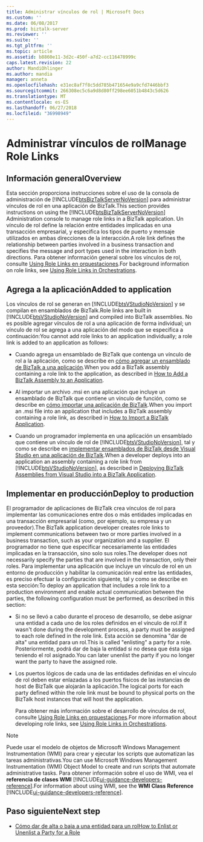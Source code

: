 ```yaml
---
title: Administrar vínculos de rol | Microsoft Docs
ms.custom: ''
ms.date: 06/08/2017
ms.prod: biztalk-server
ms.reviewer: ''
ms.suite: ''
ms.tgt_pltfrm: ''
ms.topic: article
ms.assetid: b8860e11-3d2c-450f-a7d2-cc116478999c
caps.latest.revision: 22
author: MandiOhlinger
ms.author: mandia
manager: anneta
ms.openlocfilehash: e31ec8af7f8c5dd785b471654e9a9cfd7446bbf3
ms.sourcegitcommit: 266308ec5c6a9d8d80ff298ee6051b4843c5d626
ms.translationtype: MT
ms.contentlocale: es-ES
ms.lasthandoff: 06/27/2018
ms.locfileid: "36998949"
---
```

# <a name="manage-role-links"></a><span data-ttu-id="762d1-102">Administrar vínculos de rol</span><span class="sxs-lookup"><span data-stu-id="762d1-102">Manage Role Links</span></span>

## <a name="overview"></a><span data-ttu-id="762d1-103">Información general</span><span class="sxs-lookup"><span data-stu-id="762d1-103">Overview</span></span>
<span data-ttu-id="762d1-104">Esta sección proporciona instrucciones sobre el uso de la consola de administración de [!INCLUDE[btsBizTalkServerNoVersion](../includes/btsbiztalkservernoversion-md.md)] para administrar vínculos de rol en una aplicación de BizTalk.</span><span class="sxs-lookup"><span data-stu-id="762d1-104">This section provides instructions on using the [!INCLUDE[btsBizTalkServerNoVersion](../includes/btsbiztalkservernoversion-md.md)] Administration console to manage role links in a BizTalk application.</span></span> <span data-ttu-id="762d1-105">Un vínculo de rol define la relación entre entidades implicadas en una transacción empresarial, y especifica los tipos de puerto y mensaje utilizados en ambas direcciones de la interacción.</span><span class="sxs-lookup"><span data-stu-id="762d1-105">A role link defines the relationship between parties involved in a business transaction and specifies the message and port types used in the interaction in both directions.</span></span> <span data-ttu-id="762d1-106">Para obtener información general sobre los vínculos de rol, consulte [Using Role Links en orquestaciones](../core/using-role-links-in-orchestrations.md).</span><span class="sxs-lookup"><span data-stu-id="762d1-106">For background information on role links, see [Using Role Links in Orchestrations](../core/using-role-links-in-orchestrations.md).</span></span>  

## <a name="added-to-application"></a><span data-ttu-id="762d1-107">Agrega a la aplicación</span><span class="sxs-lookup"><span data-stu-id="762d1-107">Added to application</span></span>  
 <span data-ttu-id="762d1-108">Los vínculos de rol se generan en [!INCLUDE[btsVStudioNoVersion](../includes/btsvstudionoversion-md.md)] y se compilan en ensamblados de BizTalk.</span><span class="sxs-lookup"><span data-stu-id="762d1-108">Role links are built in [!INCLUDE[btsVStudioNoVersion](../includes/btsvstudionoversion-md.md)] and compiled into BizTalk assemblies.</span></span> <span data-ttu-id="762d1-109">No es posible agregar vínculos de rol a una aplicación de forma individual; un vínculo de rol se agrega a una aplicación del modo que se especifica a continuación:</span><span class="sxs-lookup"><span data-stu-id="762d1-109">You cannot add role links to an application individually; a role link is added to an application as follows:</span></span>  
  
- <span data-ttu-id="762d1-110">Cuando agrega un ensamblado de BizTalk que contenga un vínculo de rol a la aplicación, como se describe en [cómo agregar un ensamblado de BizTalk a una aplicación](../core/how-to-add-a-biztalk-assembly-to-an-application.md).</span><span class="sxs-lookup"><span data-stu-id="762d1-110">When you add a BizTalk assembly containing a role link to the application, as described in [How to Add a BizTalk Assembly to an Application](../core/how-to-add-a-biztalk-assembly-to-an-application.md).</span></span>  
  
- <span data-ttu-id="762d1-111">Al importar un archivo .msi en una aplicación que incluye un ensamblado de BizTalk que contiene un vínculo de función, como se describe en [cómo importar una aplicación de BizTalk](../core/how-to-import-a-biztalk-application.md).</span><span class="sxs-lookup"><span data-stu-id="762d1-111">When you import an .msi file into an application that includes a BizTalk assembly containing a role link, as described in [How to Import a BizTalk Application](../core/how-to-import-a-biztalk-application.md).</span></span>  
  
- <span data-ttu-id="762d1-112">Cuando un programador implementa en una aplicación un ensamblado que contiene un vínculo de rol de [!INCLUDE[btsVStudioNoVersion](../includes/btsvstudionoversion-md.md)], tal y como se describe en [implementar ensamblados de BizTalk desde Visual Studio en una aplicación de BizTalk](../core/deploying-biztalk-assemblies-from-visual-studio-into-a-biztalk-application.md).</span><span class="sxs-lookup"><span data-stu-id="762d1-112">When a developer deploys into an application an assembly containing a role link from [!INCLUDE[btsVStudioNoVersion](../includes/btsvstudionoversion-md.md)], as described in [Deploying BizTalk Assemblies from Visual Studio into a BizTalk Application](../core/deploying-biztalk-assemblies-from-visual-studio-into-a-biztalk-application.md).</span></span>  

## <a name="deploy-to-production"></a><span data-ttu-id="762d1-113">Implementar en producción</span><span class="sxs-lookup"><span data-stu-id="762d1-113">Deploy to production</span></span>  
 <span data-ttu-id="762d1-114">El programador de aplicaciones de BizTalk crea vínculos de rol para implementar las comunicaciones entre dos o más entidades implicadas en una transacción empresarial (como, por ejemplo, su empresa y un proveedor).</span><span class="sxs-lookup"><span data-stu-id="762d1-114">The BizTalk application developer creates role links to implement communications between two or more parties involved in a business transaction, such as your organization and a supplier.</span></span> <span data-ttu-id="762d1-115">El programador no tiene que especificar necesariamente las entidades implicadas en la transacción, sino solo sus roles.</span><span class="sxs-lookup"><span data-stu-id="762d1-115">The developer does not necessarily specify the parties that are involved in the transaction, only their roles.</span></span> <span data-ttu-id="762d1-116">Para implementar una aplicación que incluye un vínculo de rol en un entorno de producción y habilitar la comunicación real entre las entidades, es preciso efectuar la configuración siguiente, tal y como se describe en esta sección:</span><span class="sxs-lookup"><span data-stu-id="762d1-116">To deploy an application that includes a role link to a production environment and enable actual communication between the parties, the following configuration must be performed, as described in this section:</span></span>  
  
- <span data-ttu-id="762d1-117">Si no se llevó a cabo durante el proceso de desarrollo, se debe asignar una entidad a cada uno de los roles definidos en el vínculo de rol.</span><span class="sxs-lookup"><span data-stu-id="762d1-117">If it wasn't done during the development process, a party must be assigned to each role defined in the role link.</span></span> <span data-ttu-id="762d1-118">Esta acción se denomina "dar de alta" una entidad para un rol.</span><span class="sxs-lookup"><span data-stu-id="762d1-118">This is called "enlisting" a party for a role.</span></span> <span data-ttu-id="762d1-119">Posteriormente, podrá dar de baja la entidad si no desea que ésta siga teniendo el rol asignado.</span><span class="sxs-lookup"><span data-stu-id="762d1-119">You can later unenlist the party if you no longer want the party to have the assigned role.</span></span>  
  
- <span data-ttu-id="762d1-120">Los puertos lógicos de cada una de las entidades definidas en el vínculo de rol deben estar enlazadas a los puertos físicos de las instancias de host de BizTalk que alojarán la aplicación.</span><span class="sxs-lookup"><span data-stu-id="762d1-120">The logical ports for each party defined within the role link must be bound to physical ports on the BizTalk host instances that will host the application.</span></span>  
  
  <span data-ttu-id="762d1-121">Para obtener más información sobre el desarrollo de vínculos de rol, consulte [Using Role Links en orquestaciones](../core/using-role-links-in-orchestrations.md).</span><span class="sxs-lookup"><span data-stu-id="762d1-121">For more information about developing role links, see [Using Role Links in Orchestrations](../core/using-role-links-in-orchestrations.md).</span></span>  
  
> [!NOTE]
>  <span data-ttu-id="762d1-122">Puede usar el modelo de objetos de Microsoft Windows Management Instrumentation (WMI) para crear y ejecutar los scripts que automatizan las tareas administrativas.</span><span class="sxs-lookup"><span data-stu-id="762d1-122">You can use Microsoft Windows Management Instrumentation (WMI) Object Model to create and run scripts that automate administrative tasks.</span></span> <span data-ttu-id="762d1-123">Para obtener información sobre el uso de WMI, vea el **referencia de clases WMI** [!INCLUDE[ui-guidance-developers-reference](../includes/ui-guidance-developers-reference.md)].</span><span class="sxs-lookup"><span data-stu-id="762d1-123">For information about using WMI, see the **WMI Class Reference** [!INCLUDE[ui-guidance-developers-reference](../includes/ui-guidance-developers-reference.md)].</span></span>  
  
## <a name="next-step"></a><span data-ttu-id="762d1-124">Paso siguiente</span><span class="sxs-lookup"><span data-stu-id="762d1-124">Next step</span></span>
  
-   [<span data-ttu-id="762d1-125">Cómo dar de alta o baja a una entidad para un rol</span><span class="sxs-lookup"><span data-stu-id="762d1-125">How to Enlist or Unenlist a Party for a Role</span></span>](../core/how-to-enlist-or-unenlist-a-party-for-a-role.md)